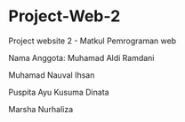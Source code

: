 # Project-Web-2
Project website 2 - Matkul Pemrograman web

Nama Anggota:
Muhamad Aldi Ramdani

Muhamad Nauval Ihsan

Puspita Ayu Kusuma Dinata

Marsha Nurhaliza
